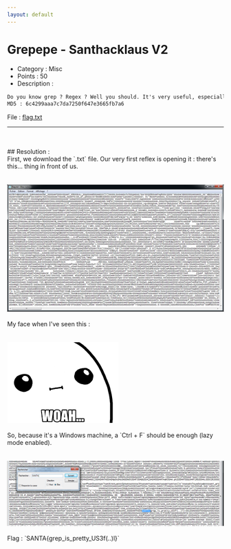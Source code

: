 ```yaml
---
layout: default
---
```


# Grepepe - Santhacklaus V2

- Category : Misc
- Points : 50
- Description :<br/>
```md
Do you know grep ? Regex ? Well you should. It's very useful, especially during CTFs. Remember the flag is something like SANTA{fl4g_f0rmAT}.
MD5 : 6c4299aaa7c7da7250f647e3665fb7a6
```
File : <a href="flag.txt" download="flag.txt" title="Cliquez pour télécharger">flag.txt</a>
<br/>

* * *

<br/>
<br/>
## Resolution :
<br/>
First, we download the `.txt` file. Our very first reflex is opening it : there's this... thing in front of us.<br/>
<br/>
<br/>
<img src="screen.png">
<br/>
<br/>
My face when I've seen this :<br/>
<br/>
<br/>
<img src="woah.png"><br/>
<br/>
So, because it's a Windows machine, a `Ctrl + F` should be enough (lazy mode enabled).<br/>
<br/>
<br/>
<img src="flag.png">
<br/>
<br/>
Flag : `SANTA{grep_is_pretty_US3f(..)l}`
<br/>
<br/>
<br/>

